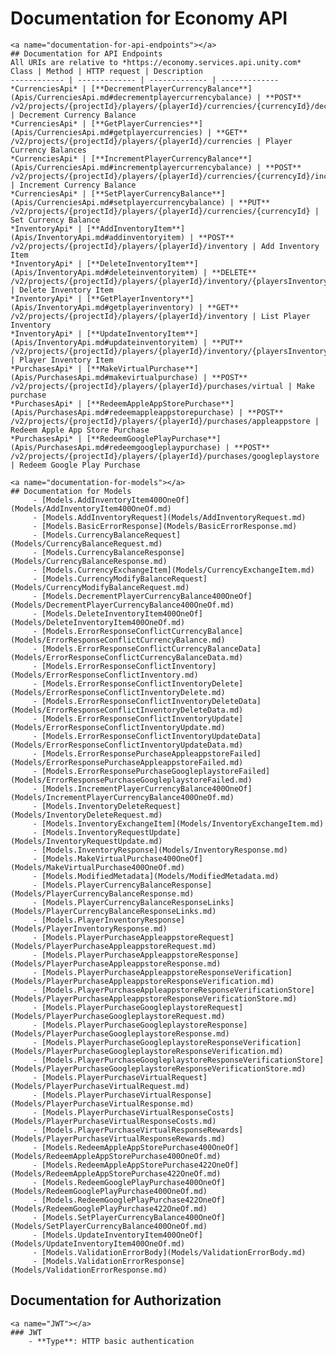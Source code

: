 # Documentation for Economy API
    <a name="documentation-for-api-endpoints"></a>
    ## Documentation for API Endpoints
    All URIs are relative to *https://economy.services.api.unity.com*
    Class | Method | HTTP request | Description
    ------------ | ------------- | ------------- | -------------
    *CurrenciesApi* | [**DecrementPlayerCurrencyBalance**](Apis/CurrenciesApi.md#decrementplayercurrencybalance) | **POST** /v2/projects/{projectId}/players/{playerId}/currencies/{currencyId}/decrement | Decrement Currency Balance
    *CurrenciesApi* | [**GetPlayerCurrencies**](Apis/CurrenciesApi.md#getplayercurrencies) | **GET** /v2/projects/{projectId}/players/{playerId}/currencies | Player Currency Balances
    *CurrenciesApi* | [**IncrementPlayerCurrencyBalance**](Apis/CurrenciesApi.md#incrementplayercurrencybalance) | **POST** /v2/projects/{projectId}/players/{playerId}/currencies/{currencyId}/increment | Increment Currency Balance
    *CurrenciesApi* | [**SetPlayerCurrencyBalance**](Apis/CurrenciesApi.md#setplayercurrencybalance) | **PUT** /v2/projects/{projectId}/players/{playerId}/currencies/{currencyId} | Set Currency Balance
    *InventoryApi* | [**AddInventoryItem**](Apis/InventoryApi.md#addinventoryitem) | **POST** /v2/projects/{projectId}/players/{playerId}/inventory | Add Inventory Item
    *InventoryApi* | [**DeleteInventoryItem**](Apis/InventoryApi.md#deleteinventoryitem) | **DELETE** /v2/projects/{projectId}/players/{playerId}/inventory/{playersInventoryItemId} | Delete Inventory Item
    *InventoryApi* | [**GetPlayerInventory**](Apis/InventoryApi.md#getplayerinventory) | **GET** /v2/projects/{projectId}/players/{playerId}/inventory | List Player Inventory
    *InventoryApi* | [**UpdateInventoryItem**](Apis/InventoryApi.md#updateinventoryitem) | **PUT** /v2/projects/{projectId}/players/{playerId}/inventory/{playersInventoryItemId} | Player Inventory Item
    *PurchasesApi* | [**MakeVirtualPurchase**](Apis/PurchasesApi.md#makevirtualpurchase) | **POST** /v2/projects/{projectId}/players/{playerId}/purchases/virtual | Make purchase
    *PurchasesApi* | [**RedeemAppleAppStorePurchase**](Apis/PurchasesApi.md#redeemappleappstorepurchase) | **POST** /v2/projects/{projectId}/players/{playerId}/purchases/appleappstore | Redeem Apple App Store Purchase
    *PurchasesApi* | [**RedeemGooglePlayPurchase**](Apis/PurchasesApi.md#redeemgoogleplaypurchase) | **POST** /v2/projects/{projectId}/players/{playerId}/purchases/googleplaystore | Redeem Google Play Purchase
    
    <a name="documentation-for-models"></a>
    ## Documentation for Models
         - [Models.AddInventoryItem400OneOf](Models/AddInventoryItem400OneOf.md)
         - [Models.AddInventoryRequest](Models/AddInventoryRequest.md)
         - [Models.BasicErrorResponse](Models/BasicErrorResponse.md)
         - [Models.CurrencyBalanceRequest](Models/CurrencyBalanceRequest.md)
         - [Models.CurrencyBalanceResponse](Models/CurrencyBalanceResponse.md)
         - [Models.CurrencyExchangeItem](Models/CurrencyExchangeItem.md)
         - [Models.CurrencyModifyBalanceRequest](Models/CurrencyModifyBalanceRequest.md)
         - [Models.DecrementPlayerCurrencyBalance400OneOf](Models/DecrementPlayerCurrencyBalance400OneOf.md)
         - [Models.DeleteInventoryItem400OneOf](Models/DeleteInventoryItem400OneOf.md)
         - [Models.ErrorResponseConflictCurrencyBalance](Models/ErrorResponseConflictCurrencyBalance.md)
         - [Models.ErrorResponseConflictCurrencyBalanceData](Models/ErrorResponseConflictCurrencyBalanceData.md)
         - [Models.ErrorResponseConflictInventory](Models/ErrorResponseConflictInventory.md)
         - [Models.ErrorResponseConflictInventoryDelete](Models/ErrorResponseConflictInventoryDelete.md)
         - [Models.ErrorResponseConflictInventoryDeleteData](Models/ErrorResponseConflictInventoryDeleteData.md)
         - [Models.ErrorResponseConflictInventoryUpdate](Models/ErrorResponseConflictInventoryUpdate.md)
         - [Models.ErrorResponseConflictInventoryUpdateData](Models/ErrorResponseConflictInventoryUpdateData.md)
         - [Models.ErrorResponsePurchaseAppleappstoreFailed](Models/ErrorResponsePurchaseAppleappstoreFailed.md)
         - [Models.ErrorResponsePurchaseGoogleplaystoreFailed](Models/ErrorResponsePurchaseGoogleplaystoreFailed.md)
         - [Models.IncrementPlayerCurrencyBalance400OneOf](Models/IncrementPlayerCurrencyBalance400OneOf.md)
         - [Models.InventoryDeleteRequest](Models/InventoryDeleteRequest.md)
         - [Models.InventoryExchangeItem](Models/InventoryExchangeItem.md)
         - [Models.InventoryRequestUpdate](Models/InventoryRequestUpdate.md)
         - [Models.InventoryResponse](Models/InventoryResponse.md)
         - [Models.MakeVirtualPurchase400OneOf](Models/MakeVirtualPurchase400OneOf.md)
         - [Models.ModifiedMetadata](Models/ModifiedMetadata.md)
         - [Models.PlayerCurrencyBalanceResponse](Models/PlayerCurrencyBalanceResponse.md)
         - [Models.PlayerCurrencyBalanceResponseLinks](Models/PlayerCurrencyBalanceResponseLinks.md)
         - [Models.PlayerInventoryResponse](Models/PlayerInventoryResponse.md)
         - [Models.PlayerPurchaseAppleappstoreRequest](Models/PlayerPurchaseAppleappstoreRequest.md)
         - [Models.PlayerPurchaseAppleappstoreResponse](Models/PlayerPurchaseAppleappstoreResponse.md)
         - [Models.PlayerPurchaseAppleappstoreResponseVerification](Models/PlayerPurchaseAppleappstoreResponseVerification.md)
         - [Models.PlayerPurchaseAppleappstoreResponseVerificationStore](Models/PlayerPurchaseAppleappstoreResponseVerificationStore.md)
         - [Models.PlayerPurchaseGoogleplaystoreRequest](Models/PlayerPurchaseGoogleplaystoreRequest.md)
         - [Models.PlayerPurchaseGoogleplaystoreResponse](Models/PlayerPurchaseGoogleplaystoreResponse.md)
         - [Models.PlayerPurchaseGoogleplaystoreResponseVerification](Models/PlayerPurchaseGoogleplaystoreResponseVerification.md)
         - [Models.PlayerPurchaseGoogleplaystoreResponseVerificationStore](Models/PlayerPurchaseGoogleplaystoreResponseVerificationStore.md)
         - [Models.PlayerPurchaseVirtualRequest](Models/PlayerPurchaseVirtualRequest.md)
         - [Models.PlayerPurchaseVirtualResponse](Models/PlayerPurchaseVirtualResponse.md)
         - [Models.PlayerPurchaseVirtualResponseCosts](Models/PlayerPurchaseVirtualResponseCosts.md)
         - [Models.PlayerPurchaseVirtualResponseRewards](Models/PlayerPurchaseVirtualResponseRewards.md)
         - [Models.RedeemAppleAppStorePurchase400OneOf](Models/RedeemAppleAppStorePurchase400OneOf.md)
         - [Models.RedeemAppleAppStorePurchase422OneOf](Models/RedeemAppleAppStorePurchase422OneOf.md)
         - [Models.RedeemGooglePlayPurchase400OneOf](Models/RedeemGooglePlayPurchase400OneOf.md)
         - [Models.RedeemGooglePlayPurchase422OneOf](Models/RedeemGooglePlayPurchase422OneOf.md)
         - [Models.SetPlayerCurrencyBalance400OneOf](Models/SetPlayerCurrencyBalance400OneOf.md)
         - [Models.UpdateInventoryItem400OneOf](Models/UpdateInventoryItem400OneOf.md)
         - [Models.ValidationErrorBody](Models/ValidationErrorBody.md)
         - [Models.ValidationErrorResponse](Models/ValidationErrorResponse.md)
        
<a name="documentation-for-authorization"></a>
## Documentation for Authorization
    <a name="JWT"></a>
    ### JWT
        - **Type**: HTTP basic authentication
    
